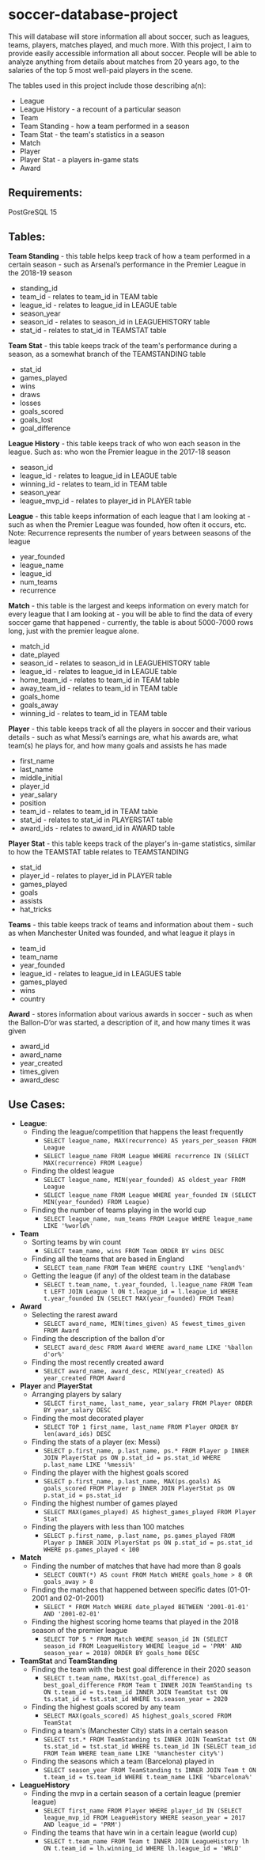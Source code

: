 # soccer-database-project
This will database will store information all about soccer, such as leagues, teams, players, matches played, and much more. With this project, I aim to provide easily accessible information all about soccer. People will be able to analyze anything from details about matches from 20 years ago, to the salaries of the top 5 most well-paid players in the scene. 

The tables used in this project include those describing a(n):
  - League
  - League History - a recount of a particular season
  - Team
  - Team Standing - how a team performed in a season
  - Team Stat - the team's statistics in a season
  - Match
  - Player
  - Player Stat - a players in-game stats
  - Award

## Requirements: 
PostGreSQL 15

## Tables: 
**Team Standing** - this table helps keep track of how a team performed in a certain season - such as Arsenal’s performance in the Premier League in the 2018-19 season
  - standing_id
  - team_id  - relates to team_id in TEAM table
  - league_id - relates to league_id in LEAGUE table
  - season_year	
  - season_id - relates to season_id in LEAGUEHISTORY table
  - stat_id - relates to stat_id in TEAMSTAT table 

**Team Stat** - this table keeps track of the team's performance during a season, as a somewhat branch of the TEAMSTANDING table
  - stat_id
  - games_played
  - wins
  - draws
  - losses
  - goals_scored
  - goals_lost
  - goal_difference

**League History** - this table keeps track of who won each season in the league. Such as: who won the Premier league in the 2017-18 season
  - season_id	
  - league_id - relates to league_id in LEAGUE table
  - winning_id - relates to team_id in TEAM table
  - season_year	
  - league_mvp_id - relates to player_id in PLAYER table

**League** - this table keeps information of each league that I am looking at - such as when the Premier League was founded, how often it occurs, etc. Note: Recurrence represents the number of years between seasons of the league
  - year_founded  
  - league_name 
  - league_id  
  - num_teams   
  - recurrence 

**Match** - this table is the largest and keeps information on every match for every league that I am looking at - you will be able to find the data of every soccer game that happened - currently, the table is about 5000-7000 rows long, just with the premier league alone.
  - match_id
  - date_played
  - season_id - relates to season_id in LEAGUEHISTORY table
  - league_id - relates to league_id in LEAGUE table
  - home_team_id - relates to team_id in TEAM table
  - away_team_id - relates to team_id in TEAM table
  - goals_home   
  - goals_away
  - winning_id - relates to team_id in TEAM table

**Player** - this table keeps track of all the players in soccer and their various details - such as what Messi’s earnings are, what his awards are, what team(s) he plays for, and how many goals and assists he has made
  - first_name
  - last_name
  - middle_initial 
  - player_id 
  - year_salary 
  - position
  - team_id - relates to team_id in TEAM table
  - stat_id - relates to stat_id in PLAYERSTAT table
  - award_ids - relates to award_id in AWARD table

**Player Stat** - this table keeps track of the player's in-game statistics, similar to how the TEAMSTAT table relates to TEAMSTANDING
  - stat_id
  - player_id - relates to player_id in PLAYER table
  - games_played
  - goals  
  - assists
  - hat_tricks

**Teams** - this table keeps track of teams and information about them - such as when Manchester United was founded, and what league it plays in
  - team_id 
  - team_name 
  - year_founded 
  - league_id - relates to league_id in LEAGUES table
  - games_played 
  - wins 
  - country  

**Award** - stores information about various awards in soccer - such as when the Ballon-D’or was started, a description of it, and how many times it was given
  - award_id
  - award_name
  - year_created	
  - times_given
  - award_desc

## Use Cases:
- **League**:  
  - Finding the league/competition that happens the least frequently
    - `SELECT league_name, MAX(recurrence) AS years_per_season FROM League`
    - `SELECT league_name FROM League WHERE recurrence IN (SELECT MAX(recurrence) FROM League)`
  - Finding the oldest league
    - `SELECT league_name, MIN(year_founded) AS oldest_year FROM League`
    - `SELECT league_name FROM League WHERE year_founded IN (SELECT MIN(year_founded) FROM League)`
  - Finding the number of teams playing in the world cup
    - `SELECT league_name, num_teams FROM League WHERE league_name LIKE '%world%'`
- **Team**
  - Sorting teams by win count
    - `SELECT team_name, wins FROM Team ORDER BY wins DESC`
  - Finding all the teams that are based in England
    - `SELECT team_name FROM Team WHERE country LIKE '%england%'`
  - Getting the league (if any) of the oldest team in the database
    - `SELECT t.team_name, t.year_founded, l.league_name FROM Team t LEFT JOIN League l ON t.league_id = l.league_id WHERE t.year_founded IN (SELECT MAX(year_founded) FROM Team)`
- **Award**
  - Selecting the rarest award
    - `SELECT award_name, MIN(times_given) AS fewest_times_given FROM Award`
  - Finding the description of the ballon d'or
    - `SELECT award_desc FROM Award WHERE award_name LIKE '%ballon d'or%'`
  - Finding the most recently created award
    - `SELECT award_name, award_desc, MIN(year_created) AS year_created FROM Award`
- **Player** and **PlayerStat**
  - Arranging players by salary
    - `SELECT first_name, last_name, year_salary FROM Player ORDER BY year_salary DESC`
  - Finding the most decorated player
    - `SELECT TOP 1 first_name, last_name FROM Player ORDER BY len(award_ids) DESC`
  - Finding the stats of a player (ex: Messi)
    - `SELECT p.first_name, p.last_name, ps.* FROM Player p INNER JOIN PlayerStat ps ON p.stat_id = ps.stat_id WHERE p.last_name LIKE '%messi%'`
  - Finding the player with the highest goals scored
    - `SELECT p.first_name, p.last_name, MAX(ps.goals) AS goals_scored FROM Player p INNER JOIN PlayerStat ps ON p.stat_id = ps.stat_id`
  - Finding the highest number of games played
    - `SELECT MAX(games_played) AS highest_games_played FROM Player Stat`
  - Finding the players with less than 100 matches
    - `SELECT p.first_name, p.last_name, ps.games_played FROM Player p INNER JOIN PlayerStat ps ON p.stat_id = ps.stat_id WHERE ps.games_played < 100`
- **Match**
  - Finding the number of matches that have had more than 8 goals
    - `SELECT COUNT(*) AS count FROM Match WHERE goals_home > 8 OR goals_away > 8`
  - Finding the matches that happened between specific dates (01-01-2001 and 02-01-2001)
    - `SELECT * FROM Match WHERE date_played BETWEEN '2001-01-01' AND '2001-02-01'`
  - Finding the highest scoring home teams that played in the 2018 season of the premier league
    - `SELECT TOP 5 * FROM Match WHERE season_id IN (SELECT season_id FROM LeagueHistory WHERE league_id = 'PRM' AND season_year = 2018) ORDER BY goals_home DESC`
- **TeamStat** and **TeamStanding**
  - Finding the team with the best goal difference in their 2020 season
    - `SELECT t.team_name, MAX(tst.goal_difference) as best_goal_difference FROM Team t INNER JOIN TeamStanding ts ON t.team_id = ts.team_id INNER JOIN TeamStat tst ON ts.stat_id = tst.stat_id WHERE ts.season_year = 2020`
  - Finding the highest goals scored by any team
    - `SELECT MAX(goals_scored) AS highest_goals_scored FROM TeamStat`
  - Finding a team's (Manchester City) stats in a certain season
    - `SELECT tst.* FROM TeamStanding ts INNER JOIN TeamStat tst ON ts.stat_id = tst.stat_id WHERE ts.team_id IN (SELECT team_id FROM Team WHERE team_name LIKE '%manchester city%')`
  - Finding the seasons which a team (Barcelona) played in 
    - `SELECT season_year FROM TeamStanding ts INNER JOIN Team t ON t.team_id = ts.team_id WHERE t.team_name LIKE '%barcelona%'`
- **LeagueHistory**
  - Finding the mvp in a certain season of a certain league (premier league)
    - `SELECT first_name FROM Player WHERE player_id IN (SELECT league_mvp_id FROM LeagueHistory WHERE season_year = 2017 AND league_id = 'PRM')`
  - Finding the teams that have win in a certain league (world cup)
    - `SELECT t.team_name FROM Team t INNER JOIN LeagueHistory lh ON t.team_id = lh.winning_id WHERE lh.league_id = 'WRLD'`
